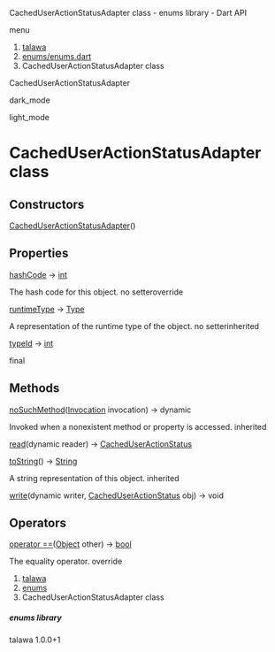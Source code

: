 




CachedUserActionStatusAdapter class - enums library - Dart API







menu

1. [talawa](../index.html)
2. [enums/enums.dart](../file-___home_harshil_Desktop_open-source_palisadoes_talawa_lib_enums_enums/)
3. CachedUserActionStatusAdapter class

CachedUserActionStatusAdapter


dark\_mode

light\_mode




# CachedUserActionStatusAdapter class


## Constructors

[CachedUserActionStatusAdapter](../file-___home_harshil_Desktop_open-source_palisadoes_talawa_lib_enums_enums/CachedUserActionStatusAdapter/CachedUserActionStatusAdapter.html)()




## Properties

[hashCode](../file-___home_harshil_Desktop_open-source_palisadoes_talawa_lib_enums_enums/CachedUserActionStatusAdapter/hashCode.html)
→ [int](https://api.flutter.dev/flutter/dart-core/int-class.html)

The hash code for this object.
no setteroverride

[runtimeType](https://api.flutter.dev/flutter/dart-core/Object/runtimeType.html)
→ [Type](https://api.flutter.dev/flutter/dart-core/Type-class.html)

A representation of the runtime type of the object.
no setterinherited

[typeId](../file-___home_harshil_Desktop_open-source_palisadoes_talawa_lib_enums_enums/CachedUserActionStatusAdapter/typeId.html)
→ [int](https://api.flutter.dev/flutter/dart-core/int-class.html)

final



## Methods

[noSuchMethod](https://api.flutter.dev/flutter/dart-core/Object/noSuchMethod.html)([Invocation](https://api.flutter.dev/flutter/dart-core/Invocation-class.html) invocation)
→ dynamic


Invoked when a nonexistent method or property is accessed.
inherited

[read](../file-___home_harshil_Desktop_open-source_palisadoes_talawa_lib_enums_enums/CachedUserActionStatusAdapter/read.html)(dynamic reader)
→ [CachedUserActionStatus](../file-___home_harshil_Desktop_open-source_palisadoes_talawa_lib_enums_enums/CachedUserActionStatus.html)



[toString](https://api.flutter.dev/flutter/dart-core/Object/toString.html)()
→ [String](https://api.flutter.dev/flutter/dart-core/String-class.html)


A string representation of this object.
inherited

[write](../file-___home_harshil_Desktop_open-source_palisadoes_talawa_lib_enums_enums/CachedUserActionStatusAdapter/write.html)(dynamic writer, [CachedUserActionStatus](../file-___home_harshil_Desktop_open-source_palisadoes_talawa_lib_enums_enums/CachedUserActionStatus.html) obj)
→ void





## Operators

[operator ==](../file-___home_harshil_Desktop_open-source_palisadoes_talawa_lib_enums_enums/CachedUserActionStatusAdapter/operator_equals.html)([Object](https://api.flutter.dev/flutter/dart-core/Object-class.html) other)
→ [bool](https://api.flutter.dev/flutter/dart-core/bool-class.html)


The equality operator.
override



 


1. [talawa](../index.html)
2. [enums](../file-___home_harshil_Desktop_open-source_palisadoes_talawa_lib_enums_enums/)
3. CachedUserActionStatusAdapter class

##### enums library





talawa
1.0.0+1







